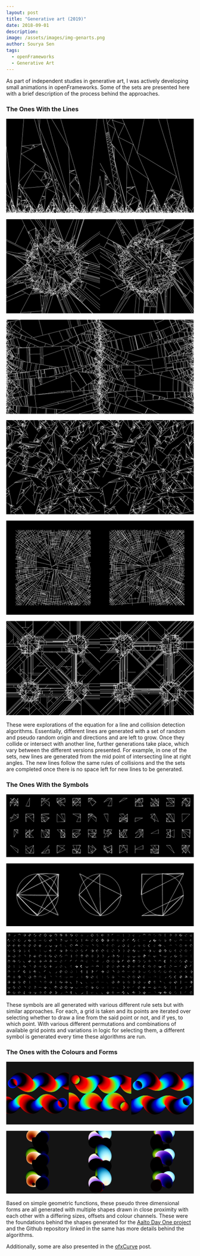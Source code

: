 ```yaml
---
layout: post
title: "Generative art (2019)"
date: 2018-09-01
description:
image: /assets/images/img-genarts.png
author: Sourya Sen
tags:
  - openFrameworks
  - Generative Art
---
```


As part of independent studies in generative art, I was actively developing small animations in openFrameworks. Some of the sets are presented here with a brief description of the process behind the approaches.

### The Ones With the Lines
![lines00](/assets/images/genlines00.png)

![lines01](/assets/images/genlines01.png)

![lines02](/assets/images/genlines02.png)

![lines03](/assets/images/genlines03.png)

![lines04](/assets/images/genlines04.png)

![lines05](/assets/images/genlines05.png)

These were explorations of the equation for a line and collision detection algorithms. Essentially, different lines are generated with a set of random and pseudo random origin and directions and are left to grow. Once they collide or intersect with another line, further generations take place, which vary between the different versions presented. For example, in one of the sets, new lines are generated from the mid point of intersecting line at right angles. The new lines follow the same rules of collisions and the the sets are completed once there is no space left for new lines to be generated.

### The Ones With the Symbols
![symbols00](/assets/images/gensym00.png)

![symbols01](/assets/images/gensym01.png)

![symbols02](/assets/images/gensym02.png)

These symbols are all generated with various different rule sets but with similar approaches. For each, a grid is taken and its points are iterated over selecting whether to draw a line from the said point or not, and if yes, to which point. With various different permutations and combinations of available grid points and variations in logic for selecting them, a different symbol is generated every time these algorithms are run.

### The Ones with the Colours and Forms
![forms00](/assets/images/genform00.png)

![forms01](/assets/images/genform01.png)

Based on simple geometric functions, these pseudo three dimensional forms are all generated with multiple shapes drawn in close proximity with each other with a differing sizes, offsets and colour channels. These were the foundations behind the shapes generated for the [Aalto Day One project](/aalto-day-one) and the Github repository linked in the same has more details behind the algorithms.

Additionally, some are also presented in the [ofxCurve](/ofxCurve) post.
